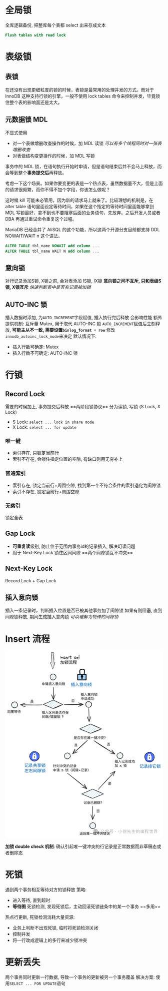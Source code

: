 # 全局锁
全库逻辑备份, 把整库每个表都 select 出来存成文本
```SQL
Flush tables with read lock
```

# 表级锁
## 表锁
在还没有出现更细粒度的锁的时候，表锁是最常用的处理并发的方式。而对于 InnoDB 这种支持行锁的引擎，一般不使用 lock tables 命令来控制并发，毕竟锁住整个表的影响面还是太大。

## 元数据锁 MDL
不显式使用
- 对一个表做增删改查操作的时候，加 MDL 读锁 *可以有多个线程同时对一张表增删改查*
- 对表做结构变更操作的时候，加 MDL 写锁

事务中的 MDL 锁，在语句执行开始时申请，但是语句结束后并不会马上释放，而会等到整个**事务提交后**再释放。

考虑一下这个场景。如果你要变更的表是一个热点表，虽然数据量不大，但是上面的请求很频繁，而你不得不加个字段，你该怎么做呢？

这时候 kill 可能未必管用，因为新的请求马上就来了。比较理想的机制是，在 alter table 语句里面设定等待时间，如果在这个指定的等待时间里面能够拿到 MDL 写锁最好，拿不到也不要阻塞后面的业务语句，先放弃。之后开发人员或者 DBA 再通过重试命令重复这个过程。

MariaDB 已经合并了 AliSQL 的这个功能，所以这两个开源分支目前都支持 DDL NOWAIT/WAIT n 这个语法。

```sql
ALTER TABLE tbl_name NOWAIT add column ...
ALTER TABLE tbl_name WAIT N add column ... 
```
## 意向锁
对行记录添加S锁, X锁之前, 会对表添加 IS锁, IX锁
**意向锁之间不互斥, 只和表级S锁, X锁互斥**
*快速判断表中是否有记录被加锁*
## AUTO-INC 锁
插入数据时添加, 为`AUTO_INCREMENT`字段赋值, 插入执行完后释放
会影响性能
额外提供机制: 互斥量 Mutex, 用于取代 AUTO-INC 锁
`AUTO_INCREMENT`赋值后立刻释放, **可能主从不一致, 需要设置`binlog_format = row`**
修改`innodb_autoinc_lock_mode`来决定
默认情况下:
- 插入行数可确定: Mutex
- 插入行数不可确定: AUTO-INC 锁
# 行锁
## Record Lock
需要的时候加上, 事务提交后释放 ==两阶段锁协议==
分为读锁, 写锁 (S Lock, X Lock)
- S Lock: `select ... lock in share mode`
- X Lock: `select ... for update`
### 唯一键
- 索引存在, 只锁定当前行
- 索引不存在, 会锁住指定位置的空隙, 有缺口则用无穷补上
### 普通索引
- 索引存在, 锁定当前行+周围空隙, 找到第一个不符合条件的索引退化为间隙锁
- 索引不存在, 锁定当前行+周围空隙
### 无索引
锁定全表
## Gap Lock
- **可重复读**级别, 防止位于范围内事务id的记录插入, 解决幻读问题
- 用于 Next-Key Lock 锁住区间间隙
==两个间隙锁互不冲突==
## Next-Key Lock
Record Lock + Gap Lock
## 插入意向锁
插入一条记录时，判断插入位置是否已被其他事务加了间隙锁
如果有则阻塞, 直到间隙锁释放, 期间生成插入意向锁 *可以理解为特殊的间隙锁*

# Insert 流程
![640-1.webp](https://raw.githubusercontent.com/hmmm42/Picbed/main/obsidian/pictures640-1.webp)

**加锁 double check 机制**: 确认引起唯一键冲突的行记录是正常数据而非草稿态或者删除态
# 死锁
遇到两个事务相互等待对方的锁释放
策略:
- 进入等待, 直到超时
- **等待图** 死锁检测, 发现死锁后，主动回滚死锁链条中的某一个事务 ==多用==

热点行更新, 死锁检测消耗大量资源:
- 业务上判断不出现死锁, 临时将死锁检测关闭
- 控制并发
- 将一行改成逻辑上的多行来减少锁冲突

# 更新丢失
两个事务同时更新一行数据, 导致一个事务的更新被另一个事务覆盖
解决方案: 使用`SELECT ... FOR UPDATE`语句